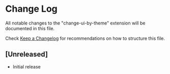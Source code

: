 # Change Log

All notable changes to the "change-ui-by-theme" extension will be documented in this file.

Check [Keep a Changelog](http://keepachangelog.com/) for recommendations on how to structure this file.

## [Unreleased]

- Initial release